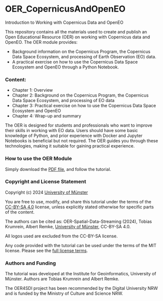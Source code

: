 # OER_CopernicusAndOpenEO
Introduction to Working with Copernicus Data and OpenEO

This repository contains all the materials used to create and publish an Open Educational Resource (OER) on working with Copernicus data and OpenEO. The OER module provides:

- Background information on the Copernicus Program, the Copernicus Data Space Ecosystem, and processing of Earth Observation (EO) data.
- A practical exercise on how to use the Copernicus Data Space Ecosystem and OpenEO through a Python Notebook.

### Content:
* Chapter 1: Overview
* Chapter 2: Background on the Copernicus Program, the Copernicus Data Space Ecosystem, and processing of EO data
* Chapter 3: Practical exercise on how to use the Copernicus Data Space Ecosystem and OpenEO
* Chapter 4: Wrap-up and summary

The OER is designed for students and professionals who want to improve their skills in working with EO data. Users should have some basic knowledge of Python, and prior experience with Docker and Jupyter Notebooks is beneficial but not required. The OER guides you through these technologies, making it suitable for gaining practical experience.

### How to use the OER Module

Simply download the [PDF file](https://github.com/oer4sdi/OER-CopernicusAndOpenEO/blob/main/docs/OER-CopernicusAndOpenEO.pdf), and follow the tutorial.

### Copyright and License Statement

Copyright (c) 2024 [University of Münster](https://www.uni-muenster.de/en/)

You are free to use, modify, and share this tutorial under the terms of the [CC-BY-SA 4.0](https://creativecommons.org/licenses/by-sa/4.0/legalcode) license, unless explicitly stated otherwise for specific parts of the content.

The authors can be cited as: OER-Spatial-Data-Streaming (2024), Tobias Krumrein, Albert Remke, [University of Münster](https://www.uni-muenster.de), CC-BY-SA 4.0.

All logos used are excluded from the CC-BY-SA license.

Any code provided with the tutorial can be used under the terms of the MIT license. Please see the [full license terms](/LICENSE.md).

### Authors and Funding

The tutorial was developed at the Institute for Geoinformatics, University of Münster. Authors are Tobias Krumrein and Albert Remke.

The OER4SDI project has been recommended by the Digital University NRW and is funded by the Ministry of Culture and Science NRW.
